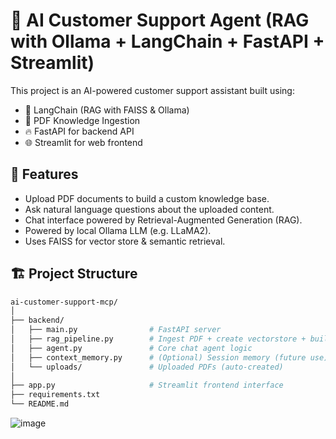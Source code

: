 # 🧠 AI Customer Support Agent (RAG with Ollama + LangChain + FastAPI + Streamlit)

This project is an AI-powered customer support assistant built using:

- 🤖 LangChain (RAG with FAISS & Ollama)
- 📄 PDF Knowledge Ingestion
- 🔥 FastAPI for backend API
- 🌐 Streamlit for web frontend

## 🚀 Features

- Upload PDF documents to build a custom knowledge base.
- Ask natural language questions about the uploaded content.
- Chat interface powered by Retrieval-Augmented Generation (RAG).
- Powered by local Ollama LLM (e.g. LLaMA2).
- Uses FAISS for vector store & semantic retrieval.

## 🏗️ Project Structure

```bash
ai-customer-support-mcp/
│
├── backend/
│   ├── main.py                # FastAPI server
│   ├── rag_pipeline.py        # Ingest PDF + create vectorstore + build RAG chain
│   ├── agent.py               # Core chat agent logic
│   ├── context_memory.py      # (Optional) Session memory (future use)
│   └── uploads/               # Uploaded PDFs (auto-created)
│
├── app.py                     # Streamlit frontend interface
├── requirements.txt
└── README.md
```

![image](https://github.com/user-attachments/assets/17e6bb96-caad-45f9-9e36-2268ee14a339)
